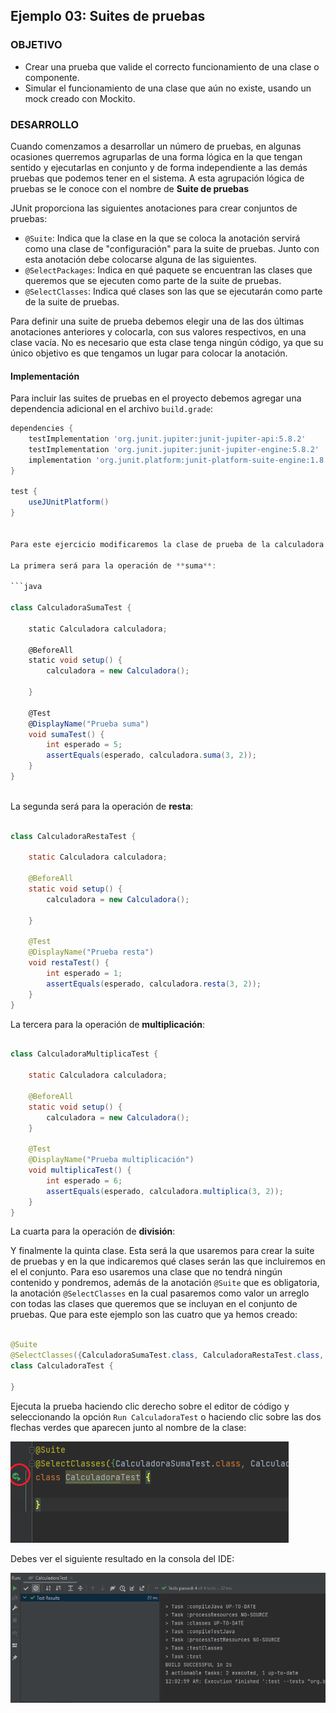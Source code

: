 ## Ejemplo 03: Suites de pruebas

### OBJETIVO

- Crear una prueba que valide el correcto funcionamiento de una clase o componente.
- Simular el funcionamiento de una clase que aún no existe, usando un mock creado con Mockito.


### DESARROLLO

Cuando comenzamos a desarrollar un número de pruebas, en algunas ocasiones querremos agruparlas de una forma lógica en la que tengan sentido y ejecutarlas en conjunto y de forma independiente a las demás pruebas que podemos tener en el sistema. A esta agrupación lógica de pruebas se le conoce con el nombre de **Suite de pruebas**

JUnit proporciona las siguientes anotaciones para crear conjuntos de pruebas:

- `@Suite`: Indica que la clase en la que se coloca la anotación servirá como una clase de "configuración" para la suite de pruebas. Junto con esta anotación debe colocarse alguna de las siguientes.
- `@SelectPackages`: Indica en qué paquete se encuentran las clases que queremos que se ejecuten como parte de la suite de pruebas.
- `@SelectClasses`: Indica qué clases son las que se ejecutarán como parte de la suite de pruebas.

Para definir una suite de prueba debemos elegir una de las dos últimas anotaciones anteriores y colocarla, con sus valores respectivos, en una clase vacía. No es necesario que esta clase tenga ningún código, ya que su único objetivo es que tengamos un lugar para colocar la anotación.


#### Implementación

Para incluir las suites de pruebas en el proyecto debemos agregar una dependencia adicional en el archivo `build.grade`:

```groovy
dependencies {
    testImplementation 'org.junit.jupiter:junit-jupiter-api:5.8.2'
    testImplementation 'org.junit.jupiter:junit-jupiter-engine:5.8.2'
    implementation 'org.junit.platform:junit-platform-suite-engine:1.8.2'
}

test {
    useJUnitPlatform()
}


Para este ejercicio modificaremos la clase de prueba de la calculadora del primer ejercicio. Dejaremos esta clase vacía y crearemos una clase especial para validar cada una de las operaciones. Así que al final tendremos 5 clases.

La primera será para la operación de **suma**:

```java

class CalculadoraSumaTest {

    static Calculadora calculadora;

    @BeforeAll
    static void setup() {
        calculadora = new Calculadora();

    }

    @Test
    @DisplayName("Prueba suma")
    void sumaTest() {
        int esperado = 5;
        assertEquals(esperado, calculadora.suma(3, 2));
    }
}
  
```

La segunda será para la operación de **resta**:


```java

class CalculadoraRestaTest {

    static Calculadora calculadora;

    @BeforeAll
    static void setup() {
        calculadora = new Calculadora();

    }

    @Test
    @DisplayName("Prueba resta")
    void restaTest() {
        int esperado = 1;
        assertEquals(esperado, calculadora.resta(3, 2));
    }
}

```

La tercera para la operación de **multiplicación**:

```java

class CalculadoraMultiplicaTest {

    static Calculadora calculadora;

    @BeforeAll
    static void setup() {
        calculadora = new Calculadora();
    }

    @Test
    @DisplayName("Prueba multiplicación")
    void multiplicaTest() {
        int esperado = 6;
        assertEquals(esperado, calculadora.multiplica(3, 2));
    }
}

```

La cuarta para la operación de **división**:

Y finalmente la quinta clase. Esta será la que usaremos para crear la suite de pruebas y en la que indicaremos qué clases serán las que incluiremos en el el conjunto. Para eso usaremos una clase que no tendrá ningún contenido y pondremos, además de la anotación `@Suite` que es obligatoria, la anotación `@SelectClasses` en la cual pasaremos como valor un arreglo con todas las clases que queremos que se incluyan en el conjunto de pruebas. Que para este ejemplo son las cuatro que ya hemos creado:

```java

@Suite
@SelectClasses({CalculadoraSumaTest.class, CalculadoraRestaTest.class, CalculadoraMultiplicaTest.class, CalculadoraDivideTest.class})
class CalculadoraTest {

}

```


Ejecuta la prueba haciendo clic derecho sobre el editor de código y seleccionando la opción `Run CalculadoraTest` o haciendo clic sobre las dos flechas verdes que aparecen junto al nombre de la clase:

![imagen](img/img_01.png)

Debes ver el siguiente resultado en la consola del IDE:

![imagen](img/img_02.png)
